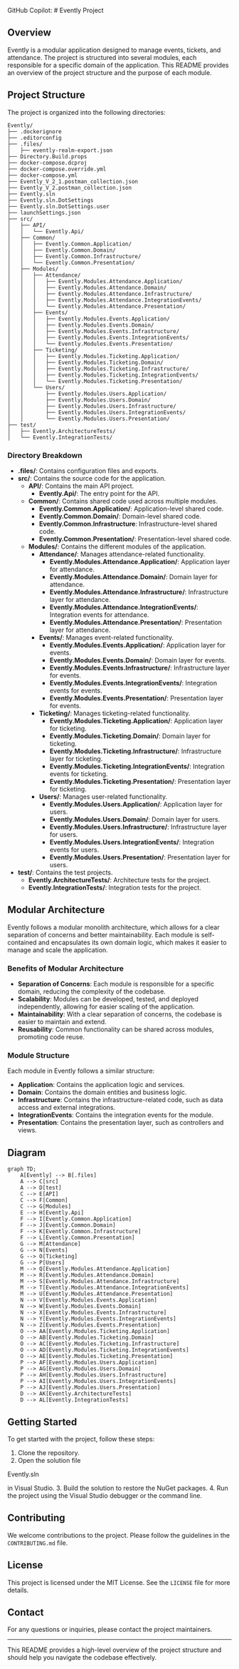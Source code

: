 GitHub Copilot: # Evently Project

## Overview

Evently is a modular application designed to manage events, tickets, and attendance. The project is structured into several modules, each responsible for a specific domain of the application. This README provides an overview of the project structure and the purpose of each module.

## Project Structure

The project is organized into the following directories:

```
Evently/
├── .dockerignore
├── .editorconfig
├── .files/
│   ├── evently-realm-export.json
├── Directory.Build.props
├── docker-compose.dcproj
├── docker-compose.override.yml
├── docker-compose.yml
├── Evently_V_2_1.postman_collection.json
├── Evently_V_2.postman_collection.json
├── Evently.sln
├── Evently.sln.DotSettings
├── Evently.sln.DotSettings.user
├── launchSettings.json
├── src/
│   ├── API/
│   │   └── Evently.Api/
│   ├── Common/
│   │   ├── Evently.Common.Application/
│   │   ├── Evently.Common.Domain/
│   │   ├── Evently.Common.Infrastructure/
│   │   └── Evently.Common.Presentation/
│   ├── Modules/
│   │   ├── Attendance/
│   │   │   ├── Evently.Modules.Attendance.Application/
│   │   │   ├── Evently.Modules.Attendance.Domain/
│   │   │   ├── Evently.Modules.Attendance.Infrastructure/
│   │   │   ├── Evently.Modules.Attendance.IntegrationEvents/
│   │   │   └── Evently.Modules.Attendance.Presentation/
│   │   ├── Events/
│   │   │   ├── Evently.Modules.Events.Application/
│   │   │   ├── Evently.Modules.Events.Domain/
│   │   │   ├── Evently.Modules.Events.Infrastructure/
│   │   │   ├── Evently.Modules.Events.IntegrationEvents/
│   │   │   └── Evently.Modules.Events.Presentation/
│   │   ├── Ticketing/
│   │   │   ├── Evently.Modules.Ticketing.Application/
│   │   │   ├── Evently.Modules.Ticketing.Domain/
│   │   │   ├── Evently.Modules.Ticketing.Infrastructure/
│   │   │   ├── Evently.Modules.Ticketing.IntegrationEvents/
│   │   │   └── Evently.Modules.Ticketing.Presentation/
│   │   └── Users/
│   │       ├── Evently.Modules.Users.Application/
│   │       ├── Evently.Modules.Users.Domain/
│   │       ├── Evently.Modules.Users.Infrastructure/
│   │       ├── Evently.Modules.Users.IntegrationEvents/
│   │       └── Evently.Modules.Users.Presentation/
├── test/
│   ├── Evently.ArchitectureTests/
│   └── Evently.IntegrationTests/
```

### Directory Breakdown

- **.files/**: Contains configuration files and exports.
- **src/**: Contains the source code for the application.
  - **API/**: Contains the main API project.
    - **Evently.Api/**: The entry point for the API.
  - **Common/**: Contains shared code used across multiple modules.
    - **Evently.Common.Application/**: Application-level shared code.
    - **Evently.Common.Domain/**: Domain-level shared code.
    - **Evently.Common.Infrastructure**: Infrastructure-level shared code.
    - **Evently.Common.Presentation/**: Presentation-level shared code.
  - **Modules/**: Contains the different modules of the application.
    - **Attendance/**: Manages attendance-related functionality.
      - **Evently.Modules.Attendance.Application/**: Application layer for attendance.
      - **Evently.Modules.Attendance.Domain/**: Domain layer for attendance.
      - **Evently.Modules.Attendance.Infrastructure/**: Infrastructure layer for attendance.
      - **Evently.Modules.Attendance.IntegrationEvents/**: Integration events for attendance.
      - **Evently.Modules.Attendance.Presentation/**: Presentation layer for attendance.
    - **Events/**: Manages event-related functionality.
      - **Evently.Modules.Events.Application/**: Application layer for events.
      - **Evently.Modules.Events.Domain/**: Domain layer for events.
      - **Evently.Modules.Events.Infrastructure/**: Infrastructure layer for events.
      - **Evently.Modules.Events.IntegrationEvents/**: Integration events for events.
      - **Evently.Modules.Events.Presentation/**: Presentation layer for events.
    - **Ticketing/**: Manages ticketing-related functionality.
      - **Evently.Modules.Ticketing.Application/**: Application layer for ticketing.
      - **Evently.Modules.Ticketing.Domain/**: Domain layer for ticketing.
      - **Evently.Modules.Ticketing.Infrastructure/**: Infrastructure layer for ticketing.
      - **Evently.Modules.Ticketing.IntegrationEvents/**: Integration events for ticketing.
      - **Evently.Modules.Ticketing.Presentation/**: Presentation layer for ticketing.
    - **Users/**: Manages user-related functionality.
      - **Evently.Modules.Users.Application/**: Application layer for users.
      - **Evently.Modules.Users.Domain/**: Domain layer for users.
      - **Evently.Modules.Users.Infrastructure/**: Infrastructure layer for users.
      - **Evently.Modules.Users.IntegrationEvents/**: Integration events for users.
      - **Evently.Modules.Users.Presentation/**: Presentation layer for users.
- **test/**: Contains the test projects.
  - **Evently.ArchitectureTests/**: Architecture tests for the project.
  - **Evently.IntegrationTests/**: Integration tests for the project.

## Modular Architecture

Evently follows a modular monolith architecture, which allows for a clear separation of concerns and better maintainability. Each module is self-contained and encapsulates its own domain logic, which makes it easier to manage and scale the application.

### Benefits of Modular Architecture

- **Separation of Concerns**: Each module is responsible for a specific domain, reducing the complexity of the codebase.
- **Scalability**: Modules can be developed, tested, and deployed independently, allowing for easier scaling of the application.
- **Maintainability**: With a clear separation of concerns, the codebase is easier to maintain and extend.
- **Reusability**: Common functionality can be shared across modules, promoting code reuse.

### Module Structure

Each module in Evently follows a similar structure:

- **Application**: Contains the application logic and services.
- **Domain**: Contains the domain entities and business logic.
- **Infrastructure**: Contains the infrastructure-related code, such as data access and external integrations.
- **IntegrationEvents**: Contains the integration events for the module.
- **Presentation**: Contains the presentation layer, such as controllers and views.

## Diagram

```mermaid
graph TD;
    A[Evently] --> B[.files]
    A --> C[src]
    A --> D[test]
    C --> E[API]
    C --> F[Common]
    C --> G[Modules]
    E --> H[Evently.Api]
    F --> I[Evently.Common.Application]
    F --> J[Evently.Common.Domain]
    F --> K[Evently.Common.Infrastructure]
    F --> L[Evently.Common.Presentation]
    G --> M[Attendance]
    G --> N[Events]
    G --> O[Ticketing]
    G --> P[Users]
    M --> Q[Evently.Modules.Attendance.Application]
    M --> R[Evently.Modules.Attendance.Domain]
    M --> S[Evently.Modules.Attendance.Infrastructure]
    M --> T[Evently.Modules.Attendance.IntegrationEvents]
    M --> U[Evently.Modules.Attendance.Presentation]
    N --> V[Evently.Modules.Events.Application]
    N --> W[Evently.Modules.Events.Domain]
    N --> X[Evently.Modules.Events.Infrastructure]
    N --> Y[Evently.Modules.Events.IntegrationEvents]
    N --> Z[Evently.Modules.Events.Presentation]
    O --> AA[Evently.Modules.Ticketing.Application]
    O --> AB[Evently.Modules.Ticketing.Domain]
    O --> AC[Evently.Modules.Ticketing.Infrastructure]
    O --> AD[Evently.Modules.Ticketing.IntegrationEvents]
    O --> AE[Evently.Modules.Ticketing.Presentation]
    P --> AF[Evently.Modules.Users.Application]
    P --> AG[Evently.Modules.Users.Domain]
    P --> AH[Evently.Modules.Users.Infrastructure]
    P --> AI[Evently.Modules.Users.IntegrationEvents]
    P --> AJ[Evently.Modules.Users.Presentation]
    D --> AK[Evently.ArchitectureTests]
    D --> AL[Evently.IntegrationTests]
```

## Getting Started

To get started with the project, follow these steps:

1. Clone the repository.
2. Open the solution file

Evently.sln

in Visual Studio. 3. Build the solution to restore the NuGet packages. 4. Run the project using the Visual Studio debugger or the command line.

## Contributing

We welcome contributions to the project. Please follow the guidelines in the `CONTRIBUTING.md` file.

## License

This project is licensed under the MIT License. See the `LICENSE` file for more details.

## Contact

For any questions or inquiries, please contact the project maintainers.

---

This README provides a high-level overview of the project structure and should help you navigate the codebase effectively.
